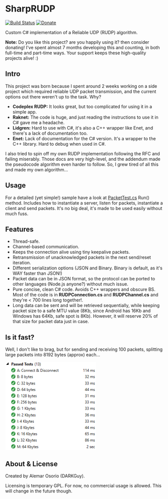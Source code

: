# SharpRUDP

[![Build Status](https://travis-ci.org/darkguy2008/SharpRUDP.svg?branch=master)](https://travis-ci.org/darkguy2008/SharpRUDP) [![Donate](https://img.shields.io/badge/Donate-PayPal-green.svg)](https://www.paypal.com/cgi-bin/webscr?cmd=_s-xclick&hosted_button_id=ZBPVPGSVB3D86)

Custom C# implementation of a Reliable UDP (RUDP) algorithm.

**Note:** Do you like this project? are you happily using it? then consider donating! I've spent almost 7 months developing this and counting, in both full-time and part-time ways. Your support keeps these high-quality projects alive! :)

## Intro

This project was born because I spent around 2 weeks working on a side project which required reliable UDP packet transmission, and the current options out there weren't up to the task. Why?

- **Codeplex RUDP:** It looks great, but too complicated for using it in a simple app.
- **Raknet:** The code is huge, and just reading the instructions to use it in C# gave me a headache.
- **Lidgren:** Hard to use with C#, it's also a C++ wrapper like Enet, and there's a lack of documentation too.
- **Enet:** Lack of documentation for the C# version. It's a wrapper to the C++ library. Hard to debug when used in C#.

I also tried to spin off my own RUDP implementation following the RFC and failing miserably. Those docs are very high-level, and the addendum made the pseudocode algorithm even harder to follow. So, I grew tired of all this and made my own algorithm...

## Usage

For a detailed (yet simple!) sample have a look at [PacketTest.cs](SharpRUDP/SharpRUDP.Test/Tests/PacketTest.cs) Run() method. Includes how to instantiate a server, listen for packets, instantiate a client and send packets. It's no big deal, it's made to be used easily without much fuss.

## Features

- Thread-safe.
- Channel-based communication.
- Keeps the connection alive using tiny keepalive packets.
- Retransmission of unacknowledged packets in the next send/reset iteration.
- Different serialization options (JSON and Binary. Binary is default, as it's WAY faster than JSON!)
- Packet data can be in JSON format, so the protocol can be ported to other languages (Node.js anyone?) without much issue.
- Pure concise, clean C# code. Avoids C++ wrappers and obscure BS. Most of the code is in **RUDPConnection.cs** and **RUDPChannel.cs** and they're < 700 lines long together!.
- Long data can be sent and will be retrieved sequentially, while keeping packet size to a safe MTU value (8Kb, since Android has 16Kb and Windows has 64Kb, safe spot is 8Kb). However, it will reserve 20% of that size for packet data just in case.

## Is it fast?

Well, I don't like to brag, but for sending and receiving 100 packets, splitting large packets into 8192 bytes (approx) each...

![Test Run times](testrun.PNG)

## About & License

Created by Alemar Osorio (DARKGuy).

Licensing is temporary GPL. For now, no commercial usage is allowed. This will change in the future though.
